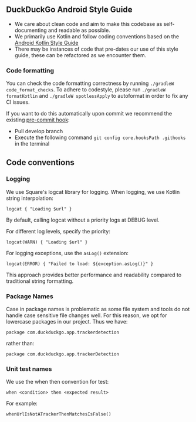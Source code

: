 ## DuckDuckGo Android Style Guide
* We care about clean code and aim to make this codebase as self-documenting and readable as possible.
* We primarily use Kotlin and follow coding conventions based on the [Android Kotlin Style Guide](https://developer.android.com/kotlin/style-guide)
* There may be instances of code that pre-dates our use of this style guide, these can be refactored as we encounter them.

###  Code formatting

You can check the code formatting correctness by running `./gradleW code_format_checks`.
To adhere to codestyle, please run `./gradleW formatKotlin` and `./gradleW spotlessApply` to autoformat in order to fix any CI issues.

If you want to do this automatically upon commit we recommend the existing [pre-commit hook](.githooks/pre-commit):
- Pull develop branch
- Execute the following command `git config core.hooksPath .githooks` in the terminal

##  Code conventions

### Logging
We use Square's logcat library for logging. When logging, we use Kotlin string interpolation:

```logcat { "Loading $url" }```

By default, calling logcat without a priority logs at DEBUG level.

For different log levels, specify the priority:

```logcat(WARN) { "Loading $url" }```

For logging exceptions, use the `asLog()` extension:

```logcat(ERROR) { "Failed to load: ${exception.asLog()}" }```

This approach provides better performance and readability compared to traditional string formatting.

### Package Names
Case in package names is problematic as some file system and tools do not handle case sensitive file changes well. For this reason, we opt for lowercase packages in our project. Thus we have:

```package com.duckduckgo.app.trackerdetection```

rather than:

```package com.duckduckgo.app.trackerDetection```

### Unit test names
We use the when then convention for test:

```when <condition> then <expected result>```

For example:

```whenUrlIsNotATrackerThenMatchesIsFalse()```
